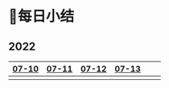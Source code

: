 # 🎯每日小结

## 2022

| [07-10](/每日小结/07-10.md) | [07-11](/每日小结/07-11.md) | [07-12](/每日小结/07-12.md) | [07-13](/每日小结/07-13.md) |      |      |
| :-------------------------: | --------------------------- | --------------------------- | --------------------------- | ---- | ---- |
|                             |                             |                             |                             |      |      |


